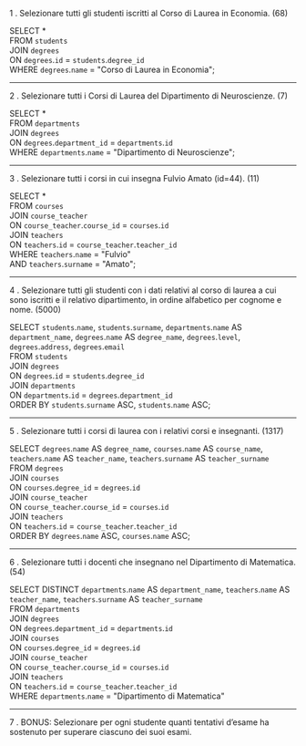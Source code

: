 1 . Selezionare tutti gli studenti iscritti al Corso di Laurea in Economia. (68)

SELECT *  
FROM `students`  
JOIN `degrees`  
ON `degrees`.`id` = `students`.`degree_id`  
WHERE `degrees`.`name` = "Corso di Laurea in Economia";

---

2 . Selezionare tutti i Corsi di Laurea del Dipartimento di Neuroscienze. (7)

SELECT *  
FROM `departments`  
JOIN `degrees`  
ON `degrees`.`department_id` = `departments`.`id`  
WHERE `departments`.`name` = "Dipartimento di Neuroscienze";

---

3 . Selezionare tutti i corsi in cui insegna Fulvio Amato (id=44). (11)

SELECT *  
FROM `courses`  
JOIN `course_teacher`  
ON `course_teacher`.`course_id` = `courses`.`id`  
JOIN `teachers`  
ON `teachers`.`id` = `course_teacher`.`teacher_id`  
WHERE `teachers`.`name` = "Fulvio"  
AND `teachers`.`surname` = "Amato";

---

4 . Selezionare tutti gli studenti con i dati relativi al corso di laurea a cui sono iscritti e il relativo dipartimento, in ordine alfabetico per cognome e nome. (5000)

SELECT `students`.`name`, `students`.`surname`, `departments`.`name` AS `department_name`, `degrees`.`name` AS `degree_name`, `degrees`.`level`, `degrees`.`address`, `degrees`.`email`  
FROM `students`  
JOIN `degrees`  
ON `degrees`.`id` = `students`.`degree_id`  
JOIN `departments`  
ON `departments`.`id` = `degrees`.`department_id`  
ORDER BY `students`.`surname` ASC, `students`.`name` ASC;

---

5 . Selezionare tutti i corsi di laurea con i relativi corsi e insegnanti. (1317)

SELECT `degrees`.`name` AS `degree_name`, `courses`.`name` AS `course_name`, `teachers`.`name` AS `teacher_name`, `teachers`.`surname` AS `teacher_surname`  
FROM `degrees`  
JOIN `courses`  
ON `courses`.`degree_id` = `degrees`.`id`  
JOIN `course_teacher`  
ON `course_teacher`.`course_id` = `courses`.`id`  
JOIN `teachers`  
ON `teachers`.`id` = `course_teacher`.`teacher_id`  
ORDER BY `degrees`.`name` ASC, `courses`.`name` ASC;

---

6 . Selezionare tutti i docenti che insegnano nel Dipartimento di Matematica. (54)

SELECT DISTINCT `departments`.`name` AS `department_name`, `teachers`.`name` AS `teacher_name`, `teachers`.`surname` AS `teacher_surname`  
FROM `departments`  
JOIN `degrees`  
ON `degrees`.`department_id` = `departments`.`id`  
JOIN `courses`  
ON `courses`.`degree_id` = `degrees`.`id`  
JOIN `course_teacher`  
ON `course_teacher`.`course_id` = `courses`.`id`  
JOIN `teachers`  
ON `teachers`.`id` = `course_teacher`.`teacher_id`  
WHERE `departments`.`name` = "Dipartimento di Matematica"

---

7 . BONUS: Selezionare per ogni studente quanti tentativi d’esame ha sostenuto per superare ciascuno dei suoi esami.